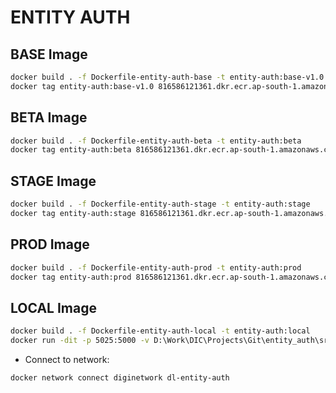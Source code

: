 # ENTITY AUTH

## BASE Image

```bash
docker build . -f Dockerfile-entity-auth-base -t entity-auth:base-v1.0
docker tag entity-auth:base-v1.0 816586121361.dkr.ecr.ap-south-1.amazonaws.com/entity-auth:base-v1.0
```

## BETA Image

```bash
docker build . -f Dockerfile-entity-auth-beta -t entity-auth:beta
docker tag entity-auth:beta 816586121361.dkr.ecr.ap-south-1.amazonaws.com/entity-auth:beta
```

## STAGE Image

```bash
docker build . -f Dockerfile-entity-auth-stage -t entity-auth:stage
docker tag entity-auth:stage 816586121361.dkr.ecr.ap-south-1.amazonaws.com/entity-auth:stage
```

## PROD Image

```bash
docker build . -f Dockerfile-entity-auth-prod -t entity-auth:prod
docker tag entity-auth:prod 816586121361.dkr.ecr.ap-south-1.amazonaws.com/entity-auth:prod
```

## LOCAL Image

```bash
docker build . -f Dockerfile-entity-auth-local -t entity-auth:local
docker run -dit -p 5025:5000 -v D:\Work\DIC\Projects\Git\entity_auth\src_code:/opt/entity_auth-py --name entity-auth entity-auth:beta
```

* Connect to network:

```bash
docker network connect diginetwork dl-entity-auth
```
